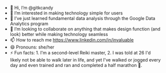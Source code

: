 - 👋 Hi, I’m @gitkcandy
- 👀 I’m interested in making technology simple for users
- 🌱 I’ve just learned fundamental data analysis through the Google Data Analytics program 
- 💞️ I’m looking to collaborate on anything that makes design function (and look) better while making technology seamless
- 📫 How to reach me https://www.linkedin.com/in/invaluable
- 😄 Pronouns: she/her
- ⚡ Fun facts: 1. I'm a second-level Reiki master, 2. I was told at 26 I'd likely not be able to walk later in life, and yet I've walked or jogged every day and even trained and ran and completed a half marathon  👀. 


<!---
gitkcandy/kris is a ✨ special ✨ repository because its `README.md` (this file) appears on your GitHub profile.
You can click the Preview link to take a look at your changes.
--->
